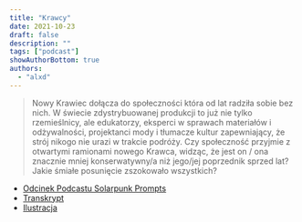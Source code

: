 ```yaml
---
title: "Krawcy"
date: 2021-10-23
draft: false
description: ""
tags: ["podcast"]
showAuthorBottom: true
authors:
  - "alxd"
---
```


> Nowy Krawiec dołącza do społeczności która od lat radziła sobie bez nich. W świecie zdystrybuowanej produkcji to już nie tylko rzemieślnicy, ale edukatorzy, eksperci w sprawach materiałów i odżywalności, projektanci mody i tłumacze kultur zapewniający, że strój nikogo nie urazi w trakcie podróży. Czy społeczność przyjmie z otwartymi ramionami nowego Krawca, widząc, że jest on / ona znacznie mniej konserwatywny/a niż jego/jej poprzednik sprzed lat? Jakie śmiałe posunięcie zszokowało wszystkich?

- [Odcinek Podcastu Solarpunk Prompts](https://podcast.tomasino.org/@SolarpunkPrompts/episodes/the-tailors)
- [Transkrypt](https://wiki.tomasino.org/writing/Solarpunk-Prompts---The-Tailors)
- [Ilustracja](art/the-lemonaut-tailors/)